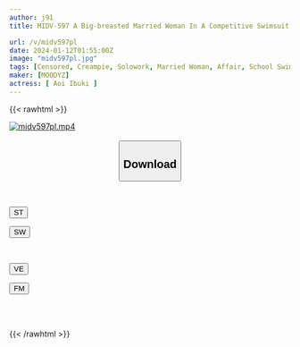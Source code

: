 ```yaml
---
author: j91
title: MIDV-597 A Big-breasted Married Woman In A Competitive Swimsuit Has A Pool Sex Affair Where She Indulges In Someone Else's Dick. While Her Husband Is Away, She Has A Close-up, Sweaty, Creampie Copulation With A Big Dick Instructor Under The Guise Of Improving Herself While Her Husband Is Away. Ibuki Aoi

url: /v/midv597pl
date: 2024-01-12T01:55:00Z
image: "midv597pl.jpg"
tags: [Censored, Creampie, Solowork, Married Woman, Affair, School Swimsuit, Huge Cock	]
maker: [MOODYZ]
actress: [ Aoi Ibuki ]
---
```



{{< rawhtml >}}

<div class="video" data-videoid="e04OmJvpgQSYBom">
    <a href="javascript:;">
        <img src="/v/midv597pl/midv597pl.jpg" width="WIDTH" height="HEIGHT" alt="midv597pl.mp4" loading="lazy">
    </a>
</div>

<script type="text/javascript" src="https://j91.asia/asset/on-demand-st.js"></script>

<br>
  <link rel="stylesheet" href="https://j91.asia/asset/bs5.css">
  
  <center>
  <button class="btn btn-primary" type="button" data-bs-toggle="collapse" data-bs-target=".multi-collapse" aria-expanded="false" aria-controls="multiCollapseExample1 multiCollapseExample2"><h2>Download</h2></button></center>
</p>
<div class="row">
  <div class="col">
    <div class="collapse multi-collapse" id="multiCollapseExample1">
      <div class="card card-body">
	      	      <br>
<div class="buttons">  
<p><a href="https://streamtape.to/v/e04OmJvpgQSYBom" target="_blank"><button class="btn-hover color-3"><i class="fa fa-download"></i> ST</button></a></p>
<p><a href="https://flaswish.com/17yjg22b22oo" target="_blank"><button class="btn-hover color-2"><i class="fa fa-download"></i> SW</button></a></p></div>
    </div>
  </div>
</div>
  <div class="col">
    <div class="collapse multi-collapse" id="multiCollapseExample2">
      <div class="card card-body">
	      <br>
<div class="buttons">
<p><a href="https://veev.to/d/24jfVQuiFc1QNcWckZPz5wBzI5AMel9viNeaK7Y" target="_blank"><button class="btn-hover color-9"><i class="fa fa-download"></i> VE</button></a></p>
<p><a href="https://filemoon.sx/d/hcmtntuadmbj" target="_blank"><button class="btn-hover color-8"><i class="fa fa-download"></i> FM</button></a></p></div>
<br><br>
      </div>
    </div>
  </div>
</div>

{{< /rawhtml >}}